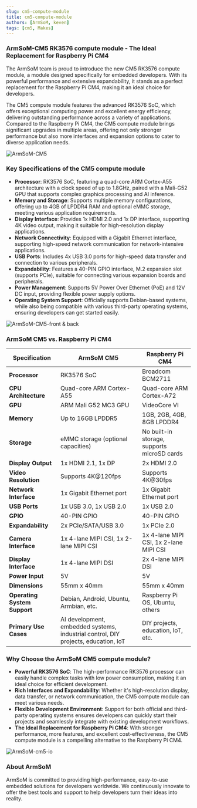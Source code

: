 ```yaml
---
slug: cm5-compute-module
title: cm5-compute-module
authors: [ArmSoM, keven]
tags: [cm5, Makes]
---
```


### ArmSoM-CM5 RK3576 compute module - The Ideal Replacement for Raspberry Pi CM4

The ArmSoM team is proud to introduce the new CM5 RK3576 compute module, a module designed specifically for embedded developers. With its powerful performance and extensive expandability, it stands as a perfect replacement for the Raspberry Pi CM4, making it an ideal choice for developers.

The CM5 compute module features the advanced RK3576 SoC, which offers exceptional computing power and excellent energy efficiency, delivering outstanding performance across a variety of applications. Compared to the Raspberry Pi CM4, the CM5 compute module brings significant upgrades in multiple areas, offering not only stronger performance but also more interfaces and expansion options to cater to diverse application needs.

![ArmSoM-CM5](/img/cm/cm5.png)

### Key Specifications of the CM5 compute module

- **Processor**: RK3576 SoC, featuring a quad-core ARM Cortex-A55 architecture with a clock speed of up to 1.8GHz, paired with a Mali-G52 GPU that supports complex graphics processing and AI inference.
- **Memory and Storage**: Supports multiple memory configurations, offering up to 4GB of LPDDR4 RAM and optional eMMC storage, meeting various application requirements.
- **Display Interface**: Provides 1x HDMI 2.0 and 1x DP interface, supporting 4K video output, making it suitable for high-resolution display applications.
- **Network Connectivity**: Equipped with a Gigabit Ethernet interface, supporting high-speed network communication for network-intensive applications.
- **USB Ports**: Includes 4x USB 3.0 ports for high-speed data transfer and connection to various peripherals.
- **Expandability**: Features a 40-PIN GPIO interface, M.2 expansion slot (supports PCIe), suitable for connecting various expansion boards and peripherals.
- **Power Management**: Supports 5V Power Over Ethernet (PoE) and 12V DC input, providing flexible power supply options.
- **Operating System Support**: Officially supports Debian-based systems, while also being compatible with various third-party operating systems, ensuring developers can get started easily.

![ArmSoM-CM5-front & back](/img/cm/armsom-cm5-front&back1.jpg)

### ArmSoM CM5 vs. Raspberry Pi CM4

| Specification           | ArmSoM CM5                        | Raspberry Pi CM4               |
|-------------------------|----------------------------------|--------------------------------|
| **Processor**           | RK3576 SoC                        | Broadcom BCM2711               |
| **CPU Architecture**    | Quad-core ARM Cortex-A55          | Quad-core ARM Cortex-A72       |
| **GPU**                 | ARM Mali G52 MC3 GPU              | VideoCore VI                   |
| **Memory**              | Up to 16GB LPDDR5                 | 1GB, 2GB, 4GB, 8GB LPDDR4      |
| **Storage**             | eMMC storage (optional capacities) | No built-in storage, supports microSD cards |
| **Display Output**      | 1x HDMI 2.1, 1x DP               | 2x HDMI 2.0                    |
| **Video Resolution**    | Supports 4K@120fps                | Supports 4K@30fps              |
| **Network Interface**   | 1x Gigabit Ethernet port          | 1x Gigabit Ethernet port       |
| **USB Ports**           | 1x USB 3.0, 1x USB 2.0           | 1x USB 2.0                     |
| **GPIO**                | 40-PIN GPIO                       | 40-PIN GPIO                    |
| **Expandability**       | 2x PCIe/SATA/USB 3.0       | 1x PCIe 2.0                    |
| **Camera Interface**    | 1x 4-lane MIPI CSI, 1x 2-lane MIPI CSI | 1x 4-lane MIPI CSI, 1x 2-lane MIPI CSI |
| **Display Interface**   | 1x 4-lane MIPI DSI                | 2x 4-lane MIPI DSI             |
| **Power Input**         | 5V                                | 5V                             |
| **Dimensions**          | 55mm x 40mm                       | 55mm x 40mm                    |
| **Operating System Support** | Debian, Android, Ubuntu, Armbian, etc. | Raspberry Pi OS, Ubuntu, others |
| **Primary Use Cases**   | AI development, embedded systems, industrial control, DIY projects, education, IoT | DIY projects, education, IoT, etc. |

### Why Choose the ArmSoM CM5 compute module?

- **Powerful RK3576 SoC**: The high-performance RK3576 processor can easily handle complex tasks with low power consumption, making it an ideal choice for efficient development.
- **Rich Interfaces and Expandability**: Whether it's high-resolution display, data transfer, or network communication, the CM5 compute module can meet various needs.
- **Flexible Development Environment**: Support for both official and third-party operating systems ensures developers can quickly start their projects and seamlessly integrate with existing development workflows.
- **The Ideal Replacement for Raspberry Pi CM4**: With stronger performance, more features, and excellent cost-effectiveness, the CM5 compute module is a compelling alternative to the Raspberry Pi CM4.

![ArmSoM-cm5-io](/img/cm/cm5-io-layout.png)

### About ArmSoM

ArmSoM is committed to providing high-performance, easy-to-use embedded solutions for developers worldwide. We continuously innovate to offer the best tools and support to help developers turn their ideas into reality.